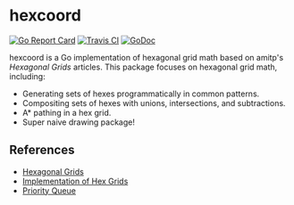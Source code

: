 # hexcoord

[![Go Report Card](https://goreportcard.com/badge/github.com/erinpentecost/hexcoord)](https://goreportcard.com/report/github.com/erinpentecost/hexcoord)
[![Travis CI](https://travis-ci.org/erinpentecost/hexcoord.svg?branch=master)](https://travis-ci.org/erinpentecost/hexcoord.svg?branch=master)
[![GoDoc](https://godoc.org/github.com/erinpentecost/hexcoord?status.svg)](https://godoc.org/github.com/erinpentecost/hexcoord)

hexcoord is a Go implementation of hexagonal grid math based on amitp's *Hexagonal Grids* articles. This package focuses on hexagonal grid math, including:

* Generating sets of hexes programmatically in common patterns.
* Compositing sets of hexes with unions, intersections, and subtractions.
* A* pathing in a hex grid.
* Super naive drawing package!

## References

* [Hexagonal Grids](https://www.redblobgames.com/grids/hexagons)
* [Implementation of Hex Grids](https://www.redblobgames.com/grids/hexagons/implementation.html)
* [Priority Queue](https://golang.org/pkg/container/heap/#example__priorityQueue)